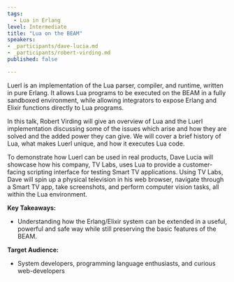 ```yaml
---
tags:
  - Lua in Erlang
level: Intermediate
title: "Lua on the BEAM"
speakers:
- _participants/dave-lucia.md
- _participants/robert-virding.md
published: false

---
```

Luerl is an implementation of the Lua parser, compiler, and runtime, written in pure Erlang. It allows Lua programs to be executed on the BEAM in a fully sandboxed environment, while allowing integrators to expose Erlang and Elixir functions directly to Lua programs.

In this talk, Robert Virding will give an overview of Lua and the Luerl implementation discussing some of the issues which arise and how they are solved and the added power they can give. We will cover a brief history of Lua, what makes Luerl unique, and how it executes Lua code.

To demonstrate how Luerl can be used in real products, Dave Lucia will showcase how his company, TV Labs, uses Lua to provide a customer-facing scripting interface for testing Smart TV applications. Using TV Labs, Dave will spin up a physical television in his web browser, navigate through a Smart TV app, take screenshots, and perform computer vision tasks, all within the Lua environment.

**Key Takeaways:**
- Understanding how the Erlang/Elixir system can be extended in a useful, powerful and safe way while still preserving the basic features of the BEAM.

**Target Audience:**
- System developers, programming language enthusiasts, and curious web-developers

